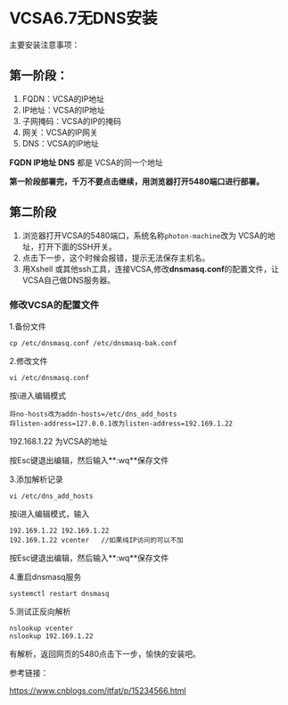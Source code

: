 # VCSA6.7无DNS安装

主要安装注意事项：

## 第一阶段：

1. FQDN：VCSA的IP地址
2. IP地址：VCSA的IP地址
3. 子网掩码：VCSA的IP的掩码
4. 网关：VCSA的IP网关
5. DNS：VCSA的IP地址

**FQDN IP地址 DNS** 都是 VCSA的同一个地址

**第一阶段部署完，千万不要点击继续，用浏览器打开5480端口进行部署。**

## 第二阶段

1. 浏览器打开VCSA的5480端口，系统名称`photon-machine`改为 VCSA的地址，打开下面的SSH开关。
2. 点击下一步，这个时候会报错，提示无法保存主机名。
3. 用Xshell 或其他ssh工具，连接VCSA,修改**dnsmasq.conf**的配置文件，让VCSA自己做DNS服务器。

### 修改VCSA的配置文件

1.备份文件

```
cp /etc/dnsmasq.conf /etc/dnsmasq-bak.conf
```

2.修改文件

```
vi /etc/dnsmasq.conf 
```

按i进入编辑模式

```
将no-hosts改为addn-hosts=/etc/dns_add_hosts
将listen-address=127.0.0.1改为listen-address=192.169.1.22
```

192.168.1.22 为VCSA的地址

按Esc键退出编辑，然后输入**:wq**保存文件

3.添加解析记录

```
vi /etc/dns_add_hosts 
```

按i进入编辑模式，输入

```
192.169.1.22 192.169.1.22
192.169.1.22 vcenter   //如果纯IP访问的可以不加
```

按Esc键退出编辑，然后输入**:wq**保存文件

4.重启dnsmasq服务

```
systemctl restart dnsmasq
```

5.测试正反向解析

```
nslookup vcenter  
nslookup 192.169.1.22
```

有解析，返回网页的5480点击下一步，愉快的安装吧。



参考链接：

https://www.cnblogs.com/itfat/p/15234566.html